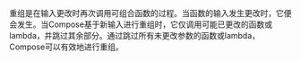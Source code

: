 重组是在输入更改时再次调用可组合函数的过程。当函数的输入发生更改时，它便会发生。当Compose基于新输入进行重组时，它仅调用可能已更改的函数或lambda，并跳过其余部分。通过跳过所有未更改参数的函数或lambda，Compose可以有效地进行重组。